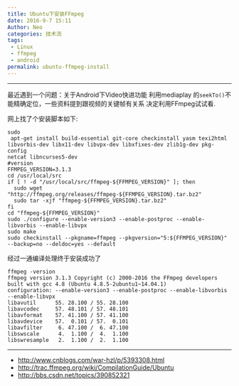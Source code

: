 ```yaml
---
title: Ubuntu下安装FFmpeg
date: 2016-9-7 15:11
Author: Neo
categories: 技术流
tags:
 - Linux
 - ffmpeg
 - android
permalink: ubuntu-ffmpeg-install
---
```


---

最近遇到一个问题：关于Android下Video快进功能
利用mediaplay 的`seekTo()`不能精确定位，一些资料提到跟视频的关键帧有关系 决定利用FFmpeg试试看. 

网上找了个安装脚本如下:

```
sudo
 apt-get install build-essential git-core checkinstall yasm texi2html 
libvorbis-dev libx11-dev libvpx-dev libxfixes-dev zlib1g-dev pkg-config 
netcat libncurses5-dev
#version 
FFMPEG_VERSION=3.1.3
cd /usr/local/src
if [ ! -d "/usr/local/src/ffmpeg-${FFMPEG_VERSION}" ]; then
  sudo wget "http://ffmpeg.org/releases/ffmpeg-${FFMPEG_VERSION}.tar.bz2"
  sudo tar -xjf "ffmpeg-${FFMPEG_VERSION}.tar.bz2"
fi
cd "ffmpeg-${FFMPEG_VERSION}"
sudo ./configure --enable-version3 --enable-postproc --enable-libvorbis --enable-libvpx
sudo make
sudo checkinstall --pkgname=ffmpeg --pkgversion="5:${FFMPEG_VERSION}" --backup=no --deldoc=yes --default
```
经过一通编译处理终于安装成功了

```
ffmpeg -version
ffmpeg version 3.1.3 Copyright (c) 2000-2016 the FFmpeg developers
built with gcc 4.8 (Ubuntu 4.8.5-2ubuntu1~14.04.1)
configuration: --enable-version3 --enable-postproc --enable-libvorbis --enable-libvpx
libavutil      55. 28.100 / 55. 28.100
libavcodec     57. 48.101 / 57. 48.101
libavformat    57. 41.100 / 57. 41.100
libavdevice    57.  0.101 / 57.  0.101
libavfilter     6. 47.100 /  6. 47.100
libswscale      4.  1.100 /  4.  1.100
libswresample   2.  1.100 /  2.  1.100
```

---

- <http://www.cnblogs.com/war-hzl/p/5393308.html>
- <http://trac.ffmpeg.org/wiki/CompilationGuide/Ubuntu>
- <http://bbs.csdn.net/topics/390852321>